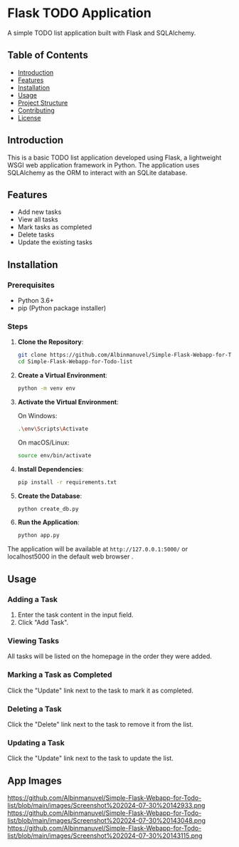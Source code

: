 # Flask TODO Application

A simple TODO list application built with Flask and SQLAlchemy.

## Table of Contents

- [Introduction](#introduction)
- [Features](#features)
- [Installation](#installation)
- [Usage](#usage)
- [Project Structure](#project-structure)
- [Contributing](#contributing)
- [License](#license)

## Introduction

This is a basic TODO list application developed using Flask, a lightweight WSGI web application framework in Python. The application uses SQLAlchemy as the ORM to interact with an SQLite database.

## Features

- Add new tasks
- View all tasks
- Mark tasks as completed
- Delete tasks
- Update the existing tasks

## Installation

### Prerequisites

- Python 3.6+
- pip (Python package installer)

### Steps

1. **Clone the Repository**:

    ```sh
    git clone https://github.com/Albinmanuvel/Simple-Flask-Webapp-for-Todo-list.git
    cd Simple-Flask-Webapp-for-Todo-list
    ```

2. **Create a Virtual Environment**:

    ```sh
    python -m venv env
    ```

3. **Activate the Virtual Environment**:

    On Windows:

    ```sh
    .\env\Scripts\Activate
    ```

    On macOS/Linux:

    ```sh
    source env/bin/activate
    ```

4. **Install Dependencies**:

    ```sh
    pip install -r requirements.txt
    ```

5. **Create the Database**:

    ```sh
    python create_db.py
    ```

6. **Run the Application**:

    ```sh
    python app.py
    ```

The application will be available at `http://127.0.0.1:5000/` or localhost5000 in the default web browser .

## Usage

### Adding a Task

1. Enter the task content in the input field.
2. Click "Add Task".

### Viewing Tasks

All tasks will be listed on the homepage in the order they were added.

### Marking a Task as Completed

Click the "Update" link next to the task to mark it as completed.

### Deleting a Task

Click the "Delete" link next to the task to remove it from the list.

### Updating a Task

Click the "Update" link next to the task to update the list.

## App Images
https://github.com/Albinmanuvel/Simple-Flask-Webapp-for-Todo-list/blob/main/images/Screenshot%202024-07-30%20142933.png
https://github.com/Albinmanuvel/Simple-Flask-Webapp-for-Todo-list/blob/main/images/Screenshot%202024-07-30%20143048.png
https://github.com/Albinmanuvel/Simple-Flask-Webapp-for-Todo-list/blob/main/images/Screenshot%202024-07-30%20143115.png




